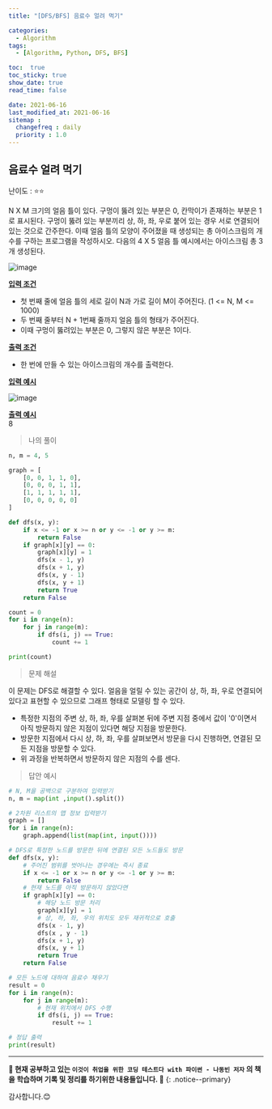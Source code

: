 ```yaml
---
title: "[DFS/BFS] 음료수 얼려 먹기"

categories:
  - Algorithm
tags:
  - [Algorithm, Python, DFS, BFS]

toc:  true
toc_sticky: true
show_date: true
read_time: false

date: 2021-06-16
last_modified_at: 2021-06-16
sitemap :
  changefreq : daily
  priority : 1.0
---
```

## 음료수 얼려 먹기  

난이도 : ⭐⭐  

N X M 크기의 얼음 틀이 있다. 구멍이 뚫려 있는 부분은 0, 칸막이가 존재하는 부분은 1로 표시된다. 구멍이 뚫려 있는 부분끼리 상, 하, 좌, 우로 붙어 있는 경우 서로 연결되어 있는 것으로 간주한다. 이때 얼음 틀의 모양이 주어졌을 때 생성되는 총 아이스크림의 개수를 구하는 프로그램을 작성하시오. 다음의 4 X 5 얼음 틀 예시에서는 아이스크림 총 3개 생성된다.  

![image](https://user-images.githubusercontent.com/37467408/122177034-30a38e80-cec0-11eb-8155-eb3a20904518.PNG)  


**<u>입력 조건</u>**  
- 첫 번째 줄에 얼음 틀의 세로 길이 N과 가로 길이 M이 주어진다. (1 <= N, M <= 1000)  
- 두 번째 줄부터 N + 1번째 줄까지 얼음 틀의 형태가 주어진다.  
- 이때 구멍이 뚫려있는 부분은 0, 그렇지 않은 부분은 1이다.    

**<u>출력 조건</u>**  
- 한 번에 만들 수 있는 아이스크림의 개수를 출력한다.  

**<u>입력 예시</u>**  

![image](https://user-images.githubusercontent.com/37467408/122177391-8841fa00-cec0-11eb-8220-210edce8b31b.PNG)  

**<u>출력 예시</u>**  
8  

> 나의 풀이  

```python
n, m = 4, 5

graph = [
    [0, 0, 1, 1, 0],
    [0, 0, 0, 1, 1],
    [1, 1, 1, 1, 1],
    [0, 0, 0, 0, 0]
]

def dfs(x, y):
    if x <= -1 or x >= n or y <= -1 or y >= m:
        return False
    if graph[x][y] == 0:
        graph[x][y] = 1
        dfs(x - 1, y)
        dfs(x + 1, y)
        dfs(x, y - 1)
        dfs(x, y + 1)
        return True
    return False

count = 0
for i in range(n):
    for j in range(m):
        if dfs(i, j) == True:
            count += 1

print(count)
```

> 문제 해설  

이 문제는 DFS로 해결할 수 있다. 얼음을 얼릴 수 있는 공간이 상, 하, 좌, 우로 연결되어 있다고 표현할 수 있으므로 그래프 형태로 모델링 할 수 있다.  

- 특정한 지점의 주변 상, 하, 좌, 우를 살펴본 뒤에 주변 지점 중에서 값이 '0'이면서 아직 방문하지 않은 지점이 있다면 해당 지점을 방문한다.  
- 방문한 지점에서 다시 상, 하, 좌, 우를 살펴보면서 방문을 다시 진행하면, 연결된 모든 지점을 방문할 수 있다.  
- 위 과정을 반복하면서 방문하지 않은 지점의 수를 센다.  

> 답안 예시  

```python
# N, M을 공백으로 구분하여 입력받기
n, m = map(int ,input().split())

# 2차원 리스트의 맵 정보 입력받기
graph = []
for i in range(n):
    graph.append(list(map(int, input())))

# DFS로 특정한 노드를 방문한 뒤에 연결된 모든 노드들도 방문
def dfs(x, y):
    # 주어진 범위를 벗어나는 경우에는 즉시 종료
    if x <= -1 or x >= n or y <= -1 or y >= m:
        return False
    # 현재 노드를 아직 방문하지 않았다면
    if graph[x][y] == 0:
        # 해당 노드 방문 처리
        graph[x][y] = 1
        # 상, 하, 좌, 우의 위치도 모두 재귀적으로 호출
        dfs(x - 1, y)
        dfs(x , y - 1)
        dfs(x + 1, y)
        dfs(x, y + 1)
        return True
    return False

# 모든 노드에 대하여 음료수 채우기
result = 0
for i in range(n):
    for j in range(m):
        # 현재 위치에서 DFS 수행
        if dfs(i, j) == True:
            result += 1

# 정답 출력
print(result)
```

---
**🐢 현재 공부하고 있는 `이것이 취업을 위한 코딩 테스트다 with 파이썬 - 나동빈 저자` 의 책을 학습하며 기록 및 정리를 하기위한 내용들입니다. 🐢**
{: .notice--primary}   

감사합니다.😊
